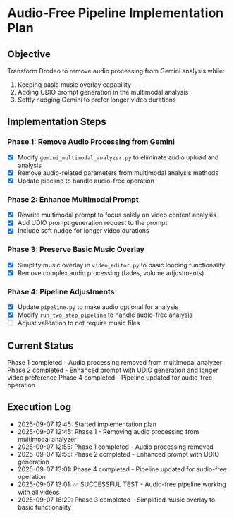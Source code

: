 # Audio-Free Pipeline Implementation Plan

## Objective
Transform Drodeo to remove audio processing from Gemini analysis while:
1. Keeping basic music overlay capability
2. Adding UDIO prompt generation in the multimodal analysis
3. Softly nudging Gemini to prefer longer video durations

## Implementation Steps

### Phase 1: Remove Audio Processing from Gemini
- [x] Modify `gemini_multimodal_analyzer.py` to eliminate audio upload and analysis
- [x] Remove audio-related parameters from multimodal analysis methods
- [x] Update pipeline to handle audio-free operation

### Phase 2: Enhance Multimodal Prompt
- [x] Rewrite multimodal prompt to focus solely on video content analysis
- [x] Add UDIO prompt generation request to the prompt
- [x] Include soft nudge for longer video durations

### Phase 3: Preserve Basic Music Overlay
- [x] Simplify music overlay in `video_editor.py` to basic looping functionality
- [x] Remove complex audio processing (fades, volume adjustments)

### Phase 4: Pipeline Adjustments
- [x] Update `pipeline.py` to make audio optional for analysis
- [x] Modify `run_two_step_pipeline` to handle audio-free analysis
- [ ] Adjust validation to not require music files

## Current Status
Phase 1 completed - Audio processing removed from multimodal analyzer
Phase 2 completed - Enhanced prompt with UDIO generation and longer video preference
Phase 4 completed - Pipeline updated for audio-free operation

## Execution Log
- 2025-09-07 12:45: Started implementation plan
- 2025-09-07 12:45: Phase 1 - Removing audio processing from multimodal analyzer
- 2025-09-07 12:55: Phase 1 completed - Audio processing removed
- 2025-09-07 12:55: Phase 2 completed - Enhanced prompt with UDIO generation
- 2025-09-07 13:01: Phase 4 completed - Pipeline updated for audio-free operation
- 2025-09-07 13:01: ✅ SUCCESSFUL TEST - Audio-free pipeline working with all videos
- 2025-09-07 16:29: Phase 3 completed - Simplified music overlay to basic functionality
